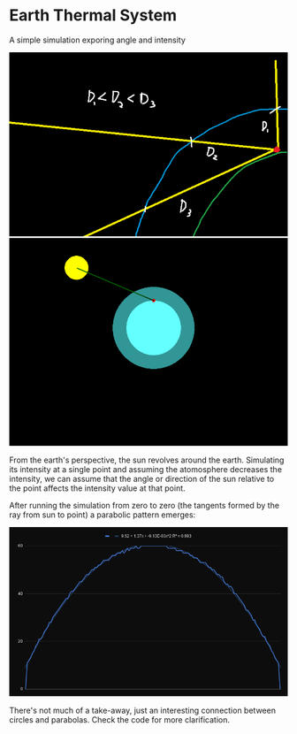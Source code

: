 # Earth Thermal System
 A simple simulation exporing angle and intensity

![Diagram](sketch.png)
![Demonstration](demonstration.gif)

From the earth's perspective, the sun revolves around the earth. Simulating its intensity at a single point and assuming the atomosphere decreases the intensity, we can assume that the angle or direction of the sun relative to the point affects the intensity value at that point.

After running the simulation from zero to zero (the tangents formed by the ray from sun to point) a parabolic pattern emerges:

![Parabola Graph](graph.png)

There's not much of a take-away, just an interesting connection between circles and parabolas. Check the code for more clarification.